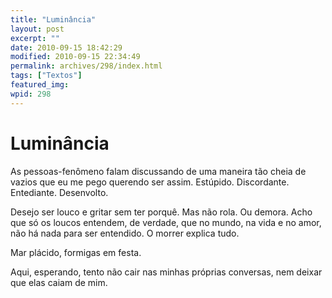 ```yaml
---
title: "Luminância"
layout: post
excerpt: ""
date: 2010-09-15 18:42:29
modified: 2010-09-15 22:34:49
permalink: archives/298/index.html
tags: ["Textos"]
featured_img: 
wpid: 298
---
```


# Luminância

As pessoas-fenômeno falam discussando de uma maneira tão cheia de vazios que eu me pego querendo ser assim. Estúpido. Discordante. Entediante. Desenvolto.

Desejo ser louco e gritar sem ter porquê. Mas não rola. Ou demora. Acho que só os loucos entendem, de verdade, que no mundo, na vida e no amor, não há nada para ser entendido. O morrer explica tudo.

Mar plácido, formigas em festa.

Aqui, esperando, tento não cair nas minhas próprias conversas, nem deixar que elas caiam de mim.